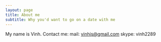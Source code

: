 ```yaml
---
layout: page
title: About me
subtitle: Why you'd want to go on a date with me
---
```


My name is Vinh.
Contact me: 
mail: vinhjs@gmail.com
skype: vinh2289
